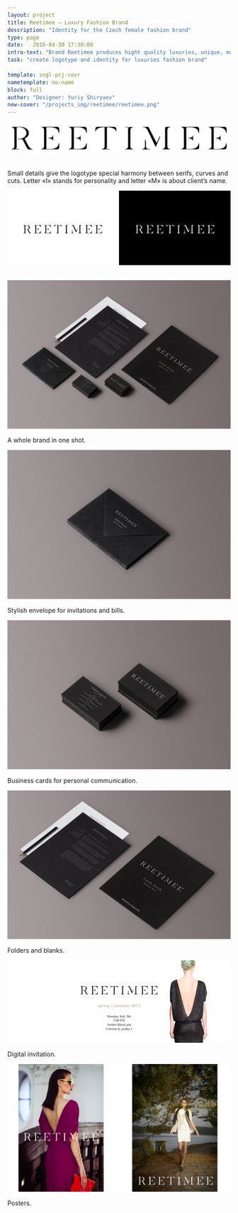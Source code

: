 ```yaml
---
layout: project
title: Reetimee – Luxury Fashion Brand
description: "Identity for the Czech female fashion brand"
type: page
date:   2016-04-30 17:30:00
intro-text: "Brand Reetimee produces hight quality luxuries, unique, modern clothes for women. One of the distinguishable features of dress and accessories is cuts on them. To express three main parts of the brand: feminine (Paris), urban (New York) and free-spirited guided person (nature)."
task: "create logotype and identity for luxuries fashion brand"

template: sngl-prj-covr
nametemplate: no-name
block: full
author: "Designer: Yuriy Shiryaev"
new-cover: "/projects_img/reetimee/reetimee.png"
---
```


<span class="logo">![reetime logotype](/projects_img/reetimee/logo.svg)</span>

<br>
Small details give the logotype special harmony between serifs, curves and cuts. Letter «I» stands for personality and letter «M» is about client’s name.

<span class="p1000">![Full identity](/projects_img/reetimee/b-and-w.jpg)</span>
<br><br>

<span class="p1000">![Full identity](/projects_img/reetimee/identityfull.jpg)</span>

A whole brand in one shot.

<span class="p1000">![Reetimee identity envelope](/projects_img/reetimee/envelope.jpg)</span>

Stylish envelope for invitations and bills.

<span class="p1000">![Reetimee identity cards](/projects_img/reetimee/b-cards.jpg)</span>

Business cards for personal communication.

<span class="p700">![Reetimee identity cards](/projects_img/reetimee/bigfolders.jpg)</span>

Folders and blanks.

<span class="p900">![Full identity](/projects_img/reetimee/invitation.jpg)</span>

Digital invitation.

<span class="p900">![Full identity](/projects_img/reetimee/posters.jpg)</span>

Posters.
